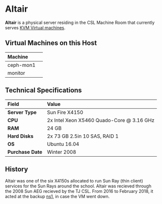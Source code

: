 # Altair

**Altair** is a physical server residing in the CSL Machine Room that currently serves [KVM Virtual machines]().

## Virtual Machines on this Host

| Machine |  |
| :--- | :--- |
| ceph-mon1 |  |
| monitor |  |

## Technical Specifications

| Field | Value |
| :--- | :--- |
| **Server Type** | Sun Fire X4150 |
| **CPU** | 2x Intel Xeon X5460 Quado-Core @ 3.16 GHz |
| **RAM** | 24 GB |
| **Hard Disks** | 2x 73 GB 2.5in 10 SAS, RAID 1 |
| **OS** | Ubuntu 16.04 |
| **Purchase Date** | Winter 2008 |

## History

Altair was one of the six X4150s allocated to run Sun Ray \(thin client\) services for the Sun Rays around the school. Altair was recieved through the 2008 Sun AEG recieved by the TJ CSL. From 2016 to February 2018, it acted at the backup [ns1](../../technologies/networking/dns/), in case the VM went down.

